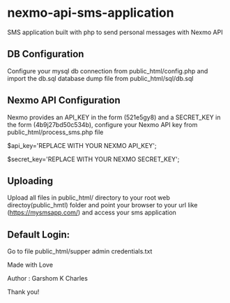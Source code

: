 # nexmo-api-sms-application
SMS application built with php to send personal messages with Nexmo API 

## DB Configuration

Configure your mysql db connection from public_html/config.php and import the db.sql database dump file from public_html/sql/db.sql

## Nexmo API Configuration

Nexmo provides an API_KEY in the form (521e5gy8) and a SECRET_KEY in the form (4b9j27bd50c534b), configure your Nexmo API key from public_html/process_sms.php file 


$api_key='REPLACE WITH YOUR NEXMO API_KEY';

$secret_key='REPLACE WITH YOUR NEXMO SECRET_KEY';

## Uploading

Upload all files in public_html/ directory to your root web directoy(public_hmtl) folder and point your browser to your url like (https://mysmsapp.com/) and access your sms application

## Default Login:

Go to file public_html/supper admin credentials.txt


Made with Love

Author : Garshom K Charles

Thank you!

